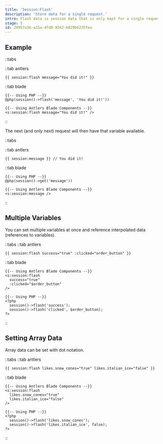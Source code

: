 ```yaml
---
title: 'Session:Flash'
description: 'Store data for a single request.'
intro: Flash data is session data that is only kept for a single request. It is most often used for success/failure messages that automatically disappear after a page refresh.
stage: 5
id: 29957a36-a15a-4fd0-9342-b829b6235fea
---
```

## Example

::tabs

::tab antlers
```antlers
{{ session:flash message="You did it!" }}
```
::tab blade
```blade
{{-- Using PHP --}}
@php(session()->flash('message', 'You did it!'))

{{-- Using Antlers Blade Components --}}
<s:session:flash message="You did it!" />
```
::

The next (and only next) request will then have that variable available.

::tabs

::tab antlers
```antlers
{{ session:message }} // You did it!
```
::tab blade
```blade
{{-- Using PHP --}}
@php(session()->get('message'))

{{-- Using Antlers Blade Components --}}
<s:session:message />
```
::

## Multiple Variables

You can set multiple variables at once and reference interpolated data (references to variables).

::tabs
::tab antlers
```antlers
{{ session:flash success="true" :clicked="order_button" }}
```
::tab blade
```blade
{{-- Using Antlers Blade Components --}}
<s:session:flash
  success="true"
  :clicked="$order_button"
/>

{{-- Using PHP --}}
<?php
  session()->flash('success');
  session()->flash('clicked', $order_button);
?>
```
::


## Setting Array Data

Array data can be set with dot notation.

::tabs
::tab antlers
```antlers
{{ session:flash likes.snow_cones="true" likes.italian_ice="false" }}
```
::tab blade
```blade
{{-- Using Antlers Blade Components --}}
<s:session:flash
  likes.snow_cones="true"
  likes.italian_ice="false"
/>

{{-- Using PHP --}}
<?php
  session()->flash('likes.snow_cones');
  session()->flash('likes.italian_ice', false);
?>
```
::

